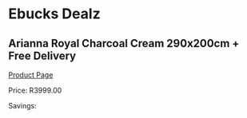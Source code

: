 
# Ebucks Dealz
## Arianna Royal Charcoal Cream 290x200cm + Free Delivery
[Product Page](https://www.ebucks.com/web/shop/productSelected.do?prodId=1210447695&catId=1209942745)

Price: R3999.00

Savings: 


	